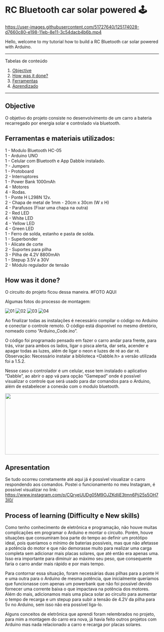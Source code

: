 # RC Bluetooth car solar powered 🕹

https://user-images.githubusercontent.com/51727640/125174028-d7660c80-e198-11eb-8e11-3c54dacb4b6b.mp4

Hello, welcome to my tutorial how to build a RC Bluetooth car solar powered with Arduino.

*******
Tabelas de conteúdo 
 1. [Objective](#Objective)
 2. [How was it done?](#how)
 3. [Ferramentas](#tools)
 4. [Aprendizado](#Learning)

*******

<div id='Objective'/> 

## Objective
O objetivo do projeto consiste no desenvolvimento de um carro a bateria recarregado por energia solar e controlado via bluetooth. 


<div id='tools'/> 

## Ferramentas e materiais utilizados:
1 - Modulo Bluetooth HC-05 <br/>
1 - Arduino UNO <br/>
1 - Celular com Bluetooth e App Dabble instalado. <br/>
? - Jumpers <br/>
1 - Protoboard <br/>
2 - Interruptores <br/>
1 - Power Bank 1000mAh <br/>
4 - Motores <br/>
4 - Rodas.  <br/>
1 - Ponte H L298N 12v. <br/>
2 - Chapa de metal de 1mm - 20cm x 30cm (W x H) <br/>
4 - Parafusos (Fixar uma chapa na outra) <br/>
2 - Red LED <br/>
4 - White LED <br/>
4 - Yellow LED <br/>
4 - Green LED <br/>
1 - Ferro de solda, estanho e pasta de solda. <br/>
1 - Superbonder <br/>
1 - Alicate de corte <br/>
2 - Suportes para pilha <br/>
3 - Pilha de 4.2V 8800mAh <br/>
1 - Stepup 3.5V a 30V <br/>
2 - Módulo regulador de tensão <br/>


<div id='how'/> 

## How was it done?
O circuito do projeto ficou dessa maneira.
#FOTO AQUI

Algumas fotos do processo de montagem:

![01](https://user-images.githubusercontent.com/51727640/125173505-19da1a00-e196-11eb-8a46-53cf4396a69b.jpeg)
![02](https://user-images.githubusercontent.com/51727640/125173506-1b0b4700-e196-11eb-80fc-7d35a8bc251b.jpeg)
![03](https://user-images.githubusercontent.com/51727640/125173508-1b0b4700-e196-11eb-979d-93220a5f2177.jpeg)
![04](https://user-images.githubusercontent.com/51727640/125173509-1ba3dd80-e196-11eb-9b26-5511624a00e9.jpeg)

Ao finalizar todas as instalações é necessário compilar o código no Arduino e conectar o controle remoto. O código está disponível no mesmo diretório, nomeado como “Arduino_Code.ino”. 

O código foi programado pensado em fazer o carro andar para frente, para trás, virar para ambos os lados, ligar o pisca alerta, dar seta, acender e apagar todas as luzes, além de ligar o neon e luzes de ré ao dar ré. Observação: Necessário instalar a biblioteca <Dabble.h> a versão utilizada foi a 1.5.2.
 
Nesse caso o controlador é um celular, esse tem instalado o aplicativo “Dabble”, ao abrir o app vá para opção “Gamepad” onde é possível visualizar o controle que será usado para dar comandos para o Arduino, além de estabelecer a conexão com o modulo bluetooth. 

<p align="center">
  <img width="600" height="200" src="https://user-images.githubusercontent.com/51727640/125173610-910fae00-e196-11eb-863e-1ef9fa6a2570.jpeg">
</p>

## Apresentation
Se tudo ocorreu corretamente até aqui já é possível visualizar o carro respondendo aos comandos.
Postei o funcionamento no meu Instagram, é possível visualizar no link:
https://www.instagram.com/p/CQryeUUDg05M9OJZKdIiE3tmn6Pjj25s5OH73I0/


<div id='Learning'/>

## Process of learning (Difficulty e New skills)
Como tenho conhecimento de eletrônica e programação, não houve muitas complicações em programar o Arduino e montar o circuito. Porém, houve situações que consumiram boa parte do tempo ao definir um protótipo ideal, pois queríamos o mínimo de baterias possíveis, mas que não afetasse a potência do motor e que não demorasse muito para realizar uma carga completa sem adicionar mais placas solares, que até então era apenas uma. Isso era importante para diminuir ao máximo seu peso, que consequente faria o carro andar mais rápido e por mais tempo.

Para contornar essa situação, foram necessárias duas pilhas para a ponte H e uma outra para o Arduino de mesma potência, que inicialmente queríamos que funcionasse com apenas um powerbank que não foi possível devido fornecer uma corrente baixa o que impactava na potência dos motores. 
Além do mais, adicionamos mais uma placa solar ao circuito para aumentar o tempo de recarga e um stepup para subir a tensão de 4.2V da pilha para 5v no Arduino, sem isso não era possível liga-lo.

Alguns conceitos de eletrônica que aprendi foram relembrados no projeto, para mim a montagem do carro era nova, já havia feito outros projetos com Arduino mas nada relacionado a carro e recarga por placas solares. 

